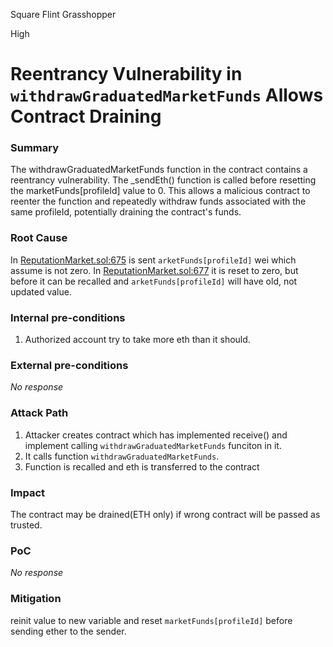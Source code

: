 Square Flint Grasshopper

High

# Reentrancy Vulnerability in `withdrawGraduatedMarketFunds` Allows Contract Draining

### Summary

The withdrawGraduatedMarketFunds function in the contract contains a reentrancy vulnerability. The _sendEth() function is called before resetting the marketFunds[profileId] value to 0. This allows a malicious contract to reenter the function and repeatedly withdraw funds associated with the same profileId, potentially draining the contract's funds.

### Root Cause

In [ReputationMarket.sol:675](https://github.com/sherlock-audit/2024-11-ethos-network-ii/blob/main/ethos/packages/contracts/contracts/ReputationMarket.sol#L675) is sent `arketFunds[profileId]` wei which assume is not zero. 
In [ReputationMarket.sol:677](https://github.com/sherlock-audit/2024-11-ethos-network-ii/blob/main/ethos/packages/contracts/contracts/ReputationMarket.sol#L677) it is reset to zero, but before it can be recalled and `arketFunds[profileId]` will have old, not updated value.

### Internal pre-conditions

1. Authorized account try to take more eth than it should.

### External pre-conditions

_No response_

### Attack Path

1. Attacker creates contract which has implemented receive() and implement calling `withdrawGraduatedMarketFunds` funciton in it.
2. It calls function `withdrawGraduatedMarketFunds`.
3. Function is recalled and eth is transferred to the contract

### Impact

The contract may be drained(ETH only) if wrong contract will be passed as trusted.

### PoC

_No response_

### Mitigation

reinit value to new variable and reset `marketFunds[profileId]` before sending ether to the sender.